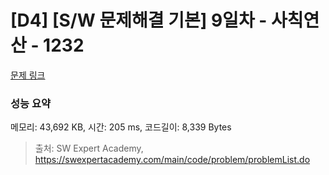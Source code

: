 # [D4] [S/W 문제해결 기본] 9일차 - 사칙연산 - 1232 

[문제 링크](https://swexpertacademy.com/main/code/problem/problemDetail.do?contestProbId=AV141J8KAIcCFAYD) 

### 성능 요약

메모리: 43,692 KB, 시간: 205 ms, 코드길이: 8,339 Bytes



> 출처: SW Expert Academy, https://swexpertacademy.com/main/code/problem/problemList.do